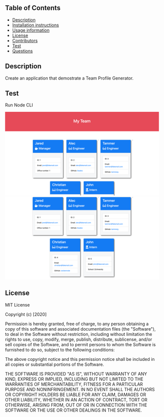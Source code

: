 ## Table of Contents 

* [Description](#description)
* [Installation instructions](#installation)
* [Usage information](#usage)
* [License](#License)
* [Contributors](#contributors)
* [Test](#test)
* [Questions](#questions)



## Description

Create an application that demostrate a Team Profile Generator.



## Test
 
 Run Node CLI

![Employee Summary 1](./Assets/10-OOP-homework-demo-1.png)
![Employee Summary 2](./Assets/10-OOP-homework-demo-2.png)
 
 ## License

MIT License

Copyright (c) [2020] 

Permission is hereby granted, free of charge, to any person obtaining a copy
of this software and associated documentation files (the "Software"), to deal
in the Software without restriction, including without limitation the rights
to use, copy, modify, merge, publish, distribute, sublicense, and/or sell
copies of the Software, and to permit persons to whom the Software is
furnished to do so, subject to the following conditions:

The above copyright notice and this permission notice shall be included in all
copies or substantial portions of the Software.

THE SOFTWARE IS PROVIDED "AS IS", WITHOUT WARRANTY OF ANY KIND, EXPRESS OR
IMPLIED, INCLUDING BUT NOT LIMITED TO THE WARRANTIES OF MERCHANTABILITY,
FITNESS FOR A PARTICULAR PURPOSE AND NONINFRINGEMENT. IN NO EVENT SHALL THE
AUTHORS OR COPYRIGHT HOLDERS BE LIABLE FOR ANY CLAIM, DAMAGES OR OTHER
LIABILITY, WHETHER IN AN ACTION OF CONTRACT, TORT OR OTHERWISE, ARISING FROM,
OUT OF OR IN CONNECTION WITH THE SOFTWARE OR THE USE OR OTHER DEALINGS IN THE
SOFTWARE.
